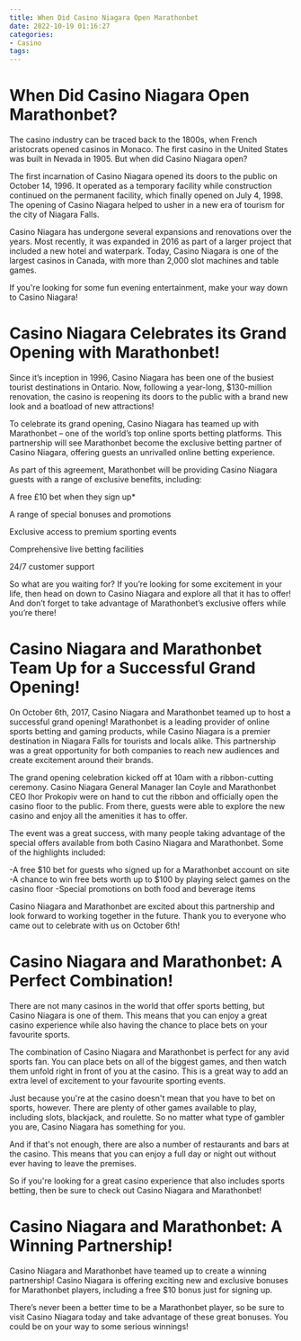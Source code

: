 ```yaml
---
title: When Did Casino Niagara Open Marathonbet
date: 2022-10-19 01:16:27
categories:
- Casino
tags:
---
```



#  When Did Casino Niagara Open Marathonbet?

The casino industry can be traced back to the 1800s, when French aristocrats opened casinos in Monaco. The first casino in the United States was built in Nevada in 1905. But when did Casino Niagara open?

The first incarnation of Casino Niagara opened its doors to the public on October 14, 1996. It operated as a temporary facility while construction continued on the permanent facility, which finally opened on July 4, 1998. The opening of Casino Niagara helped to usher in a new era of tourism for the city of Niagara Falls.

Casino Niagara has undergone several expansions and renovations over the years. Most recently, it was expanded in 2016 as part of a larger project that included a new hotel and waterpark. Today, Casino Niagara is one of the largest casinos in Canada, with more than 2,000 slot machines and table games.

If you're looking for some fun evening entertainment, make your way down to Casino Niagara!

#  Casino Niagara Celebrates its Grand Opening with Marathonbet!

Since it’s inception in 1996, Casino Niagara has been one of the busiest tourist destinations in Ontario. Now, following a year-long, $130-million renovation, the casino is reopening its doors to the public with a brand new look and a boatload of new attractions!

To celebrate its grand opening, Casino Niagara has teamed up with Marathonbet – one of the world’s top online sports betting platforms. This partnership will see Marathonbet become the exclusive betting partner of Casino Niagara, offering guests an unrivalled online betting experience.

As part of this agreement, Marathonbet will be providing Casino Niagara guests with a range of exclusive benefits, including:

A free £10 bet when they sign up*

A range of special bonuses and promotions

Exclusive access to premium sporting events

Comprehensive live betting facilities

24/7 customer support

So what are you waiting for? If you’re looking for some excitement in your life, then head on down to Casino Niagara and explore all that it has to offer! And don’t forget to take advantage of Marathonbet’s exclusive offers while you’re there!

#  Casino Niagara and Marathonbet Team Up for a Successful Grand Opening!

On October 6th, 2017, Casino Niagara and Marathonbet teamed up to host a successful grand opening! Marathonbet is a leading provider of online sports betting and gaming products, while Casino Niagara is a premier destination in Niagara Falls for tourists and locals alike. This partnership was a great opportunity for both companies to reach new audiences and create excitement around their brands.

The grand opening celebration kicked off at 10am with a ribbon-cutting ceremony. Casino Niagara General Manager Ian Coyle and Marathonbet CEO Ihor Prokopiv were on hand to cut the ribbon and officially open the casino floor to the public. From there, guests were able to explore the new casino and enjoy all the amenities it has to offer.

The event was a great success, with many people taking advantage of the special offers available from both Casino Niagara and Marathonbet. Some of the highlights included:

-A free $10 bet for guests who signed up for a Marathonbet account on site
-A chance to win free bets worth up to $100 by playing select games on the casino floor
-Special promotions on both food and beverage items

Casino Niagara and Marathonbet are excited about this partnership and look forward to working together in the future. Thank you to everyone who came out to celebrate with us on October 6th!

#  Casino Niagara and Marathonbet: A Perfect Combination!

There are not many casinos in the world that offer sports betting, but Casino Niagara is one of them. This means that you can enjoy a great casino experience while also having the chance to place bets on your favourite sports.

The combination of Casino Niagara and Marathonbet is perfect for any avid sports fan. You can place bets on all of the biggest games, and then watch them unfold right in front of you at the casino. This is a great way to add an extra level of excitement to your favourite sporting events.

Just because you're at the casino doesn't mean that you have to bet on sports, however. There are plenty of other games available to play, including slots, blackjack, and roulette. So no matter what type of gambler you are, Casino Niagara has something for you.

And if that's not enough, there are also a number of restaurants and bars at the casino. This means that you can enjoy a full day or night out without ever having to leave the premises.

So if you're looking for a great casino experience that also includes sports betting, then be sure to check out Casino Niagara and Marathonbet!

#  Casino Niagara and Marathonbet: A Winning Partnership!

Casino Niagara and Marathonbet have teamed up to create a winning partnership! Casino Niagara is offering exciting new and exclusive bonuses for Marathonbet players, including a free $10 bonus just for signing up.

There’s never been a better time to be a Marathonbet player, so be sure to visit Casino Niagara today and take advantage of these great bonuses. You could be on your way to some serious winnings!